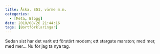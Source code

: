 ```yaml
---
title: Åska, SG1, värme m.m.
categories:
  - [Meta, Blogg]
date: 2010/08/26 21:44:16
tags: [Bortförklaringar]
---
```

Sedan sist har det varit ett förstört modem; ett stargate maraton; med mer, med mer... Nu för jag ta nya tag.
